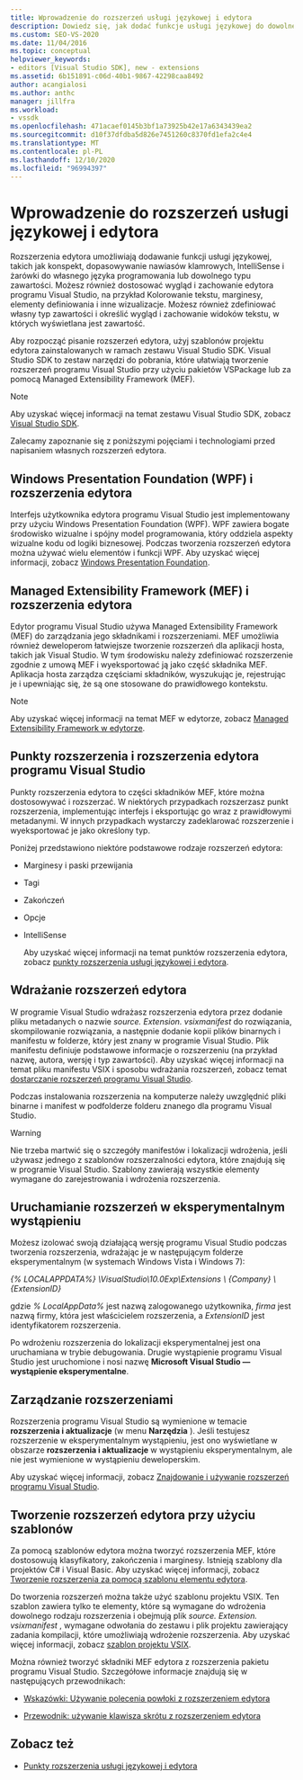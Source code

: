 ```yaml
---
title: Wprowadzenie do rozszerzeń usługi językowej i edytora
description: Dowiedz się, jak dodać funkcje usługi językowej do dowolnego typu zawartości i dostosować wygląd i zachowanie edytora programu Visual Studio.
ms.custom: SEO-VS-2020
ms.date: 11/04/2016
ms.topic: conceptual
helpviewer_keywords:
- editors [Visual Studio SDK], new - extensions
ms.assetid: 6b151891-c06d-40b1-9867-42298caa8492
author: acangialosi
ms.author: anthc
manager: jillfra
ms.workload:
- vssdk
ms.openlocfilehash: 471acaef0145b3bf1a73925b42e17a6343439ea2
ms.sourcegitcommit: d10f37dfdba5d826e7451260c8370fd1efa2c4e4
ms.translationtype: MT
ms.contentlocale: pl-PL
ms.lasthandoff: 12/10/2020
ms.locfileid: "96994397"
---
```

# <a name="get-started-with-language-service-and-editor-extensions"></a>Wprowadzenie do rozszerzeń usługi językowej i edytora

Rozszerzenia edytora umożliwiają dodawanie funkcji usługi językowej, takich jak konspekt, dopasowywanie nawiasów klamrowych, IntelliSense i żarówki do własnego języka programowania lub dowolnego typu zawartości. Możesz również dostosować wygląd i zachowanie edytora programu Visual Studio, na przykład Kolorowanie tekstu, marginesy, elementy definiowania i inne wizualizacje. Możesz również zdefiniować własny typ zawartości i określić wygląd i zachowanie widoków tekstu, w których wyświetlana jest zawartość.

 Aby rozpocząć pisanie rozszerzeń edytora, użyj szablonów projektu edytora zainstalowanych w ramach zestawu Visual Studio SDK. Visual Studio SDK to zestaw narzędzi do pobrania, które ułatwiają tworzenie rozszerzeń programu Visual Studio przy użyciu pakietów VSPackage lub za pomocą Managed Extensibility Framework (MEF).

> [!NOTE]
> Aby uzyskać więcej informacji na temat zestawu Visual Studio SDK, zobacz [Visual Studio SDK](../extensibility/visual-studio-sdk.md).

 Zalecamy zapoznanie się z poniższymi pojęciami i technologiami przed napisaniem własnych rozszerzeń edytora.

## <a name="the-windows-presentation-foundation-wpf-and-editor-extensions"></a>Windows Presentation Foundation (WPF) i rozszerzenia edytora

 Interfejs użytkownika edytora programu Visual Studio jest implementowany przy użyciu Windows Presentation Foundation (WPF). WPF zawiera bogate środowisko wizualne i spójny model programowania, który oddziela aspekty wizualne kodu od logiki biznesowej. Podczas tworzenia rozszerzeń edytora można używać wielu elementów i funkcji WPF. Aby uzyskać więcej informacji, zobacz [Windows Presentation Foundation](/dotnet/framework/wpf/index).

## <a name="the-managed-extensibility-framework-mef-and-editor-extensions"></a>Managed Extensibility Framework (MEF) i rozszerzenia edytora

 Edytor programu Visual Studio używa Managed Extensibility Framework (MEF) do zarządzania jego składnikami i rozszerzeniami. MEF umożliwia również deweloperom łatwiejsze tworzenie rozszerzeń dla aplikacji hosta, takich jak Visual Studio. W tym środowisku należy zdefiniować rozszerzenie zgodnie z umową MEF i wyeksportować ją jako część składnika MEF. Aplikacja hosta zarządza częściami składników, wyszukując je, rejestrując je i upewniając się, że są one stosowane do prawidłowego kontekstu.

> [!NOTE]
> Aby uzyskać więcej informacji na temat MEF w edytorze, zobacz [Managed Extensibility Framework w edytorze](../extensibility/managed-extensibility-framework-in-the-editor.md).

## <a name="visual-studio-editor-extension-points-and-extensions"></a>Punkty rozszerzenia i rozszerzenia edytora programu Visual Studio

 Punkty rozszerzenia edytora to części składników MEF, które można dostosowywać i rozszerzać. W niektórych przypadkach rozszerzasz punkt rozszerzenia, implementując interfejs i eksportując go wraz z prawidłowymi metadanymi. W innych przypadkach wystarczy zadeklarować rozszerzenie i wyeksportować je jako określony typ.

 Poniżej przedstawiono niektóre podstawowe rodzaje rozszerzeń edytora:

- Marginesy i paski przewijania

- Tagi

- Zakończeń

- Opcje

- IntelliSense

  Aby uzyskać więcej informacji na temat punktów rozszerzenia edytora, zobacz [punkty rozszerzenia usługi językowej i edytora](../extensibility/language-service-and-editor-extension-points.md).

## <a name="deploying-editor-extensions"></a>Wdrażanie rozszerzeń edytora

 W programie Visual Studio wdrażasz rozszerzenia edytora przez dodanie pliku metadanych o nazwie *source. Extension. vsixmanifest* do rozwiązania, skompilowanie rozwiązania, a następnie dodanie kopii plików binarnych i manifestu w folderze, który jest znany w programie Visual Studio. Plik manifestu definiuje podstawowe informacje o rozszerzeniu (na przykład nazwę, autora, wersję i typ zawartości). Aby uzyskać więcej informacji na temat pliku manifestu VSIX i sposobu wdrażania rozszerzeń, zobacz temat [dostarczanie rozszerzeń programu Visual Studio](../extensibility/shipping-visual-studio-extensions.md).

 Podczas instalowania rozszerzenia na komputerze należy uwzględnić pliki binarne i manifest w podfolderze folderu znanego dla programu Visual Studio.

> [!WARNING]
> Nie trzeba martwić się o szczegóły manifestów i lokalizacji wdrożenia, jeśli używasz jednego z szablonów rozszerzalności edytora, które znajdują się w programie Visual Studio. Szablony zawierają wszystkie elementy wymagane do zarejestrowania i wdrożenia rozszerzenia.

## <a name="run-extensions-in-the-experimental-instance"></a>Uruchamianie rozszerzeń w eksperymentalnym wystąpieniu

 Możesz izolować swoją działającą wersję programu Visual Studio podczas tworzenia rozszerzenia, wdrażając je w następującym folderze eksperymentalnym (w systemach Windows Vista i Windows 7):

 *{% LOCALAPPDATA%} \VisualStudio\10.0Exp\Extensions \\ {Company} \\ {ExtensionID}*

 gdzie *% LocalAppData%* jest nazwą zalogowanego użytkownika, *firma* jest nazwą firmy, która jest właścicielem rozszerzenia, a *ExtensionID* jest identyfikatorem rozszerzenia.

 Po wdrożeniu rozszerzenia do lokalizacji eksperymentalnej jest ona uruchamiana w trybie debugowania. Drugie wystąpienie programu Visual Studio jest uruchomione i nosi nazwę **Microsoft Visual Studio — wystąpienie eksperymentalne**.

## <a name="manage-extensions"></a>Zarządzanie rozszerzeniami

 Rozszerzenia programu Visual Studio są wymienione w temacie **rozszerzenia i aktualizacje** (w menu **Narzędzia** ). Jeśli testujesz rozszerzenie w eksperymentalnym wystąpieniu, jest ono wyświetlane w obszarze **rozszerzenia i aktualizacje** w wystąpieniu eksperymentalnym, ale nie jest wymienione w wystąpieniu deweloperskim.

 Aby uzyskać więcej informacji, zobacz [Znajdowanie i używanie rozszerzeń programu Visual Studio](../ide/finding-and-using-visual-studio-extensions.md).

## <a name="use-templates-to-create-editor-extensions"></a>Tworzenie rozszerzeń edytora przy użyciu szablonów

 Za pomocą szablonów edytora można tworzyć rozszerzenia MEF, które dostosowują klasyfikatory, zakończenia i marginesy. Istnieją szablony dla projektów C# i Visual Basic. Aby uzyskać więcej informacji, zobacz [Tworzenie rozszerzenia za pomocą szablonu elementu edytora](../extensibility/creating-an-extension-with-an-editor-item-template.md).

 Do tworzenia rozszerzeń można także użyć szablonu projektu VSIX. Ten szablon zawiera tylko te elementy, które są wymagane do wdrożenia dowolnego rodzaju rozszerzenia i obejmują plik *source. Extension. vsixmanifest* , wymagane odwołania do zestawu i plik projektu zawierający zadania kompilacji, które umożliwiają wdrożenie rozszerzenia. Aby uzyskać więcej informacji, zobacz [szablon projektu VSIX](../extensibility/vsix-project-template.md).

 Można również tworzyć składniki MEF edytora z rozszerzenia pakietu programu Visual Studio. Szczegółowe informacje znajdują się w następujących przewodnikach:

- [Wskazówki: Używanie polecenia powłoki z rozszerzeniem edytora](../extensibility/walkthrough-using-a-shell-command-with-an-editor-extension.md)

- [Przewodnik: używanie klawisza skrótu z rozszerzeniem edytora](../extensibility/walkthrough-using-a-shortcut-key-with-an-editor-extension.md)

## <a name="see-also"></a>Zobacz też

- [Punkty rozszerzenia usługi językowej i edytora](../extensibility/language-service-and-editor-extension-points.md)
